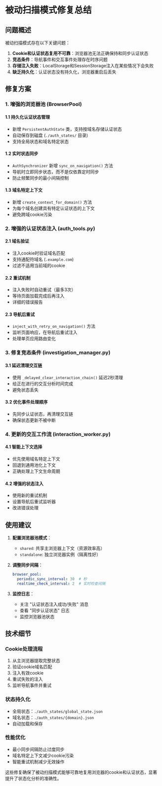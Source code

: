 # 被动扫描模式修复总结

## 问题概述

被动扫描模式存在以下关键问题：
1. **Cookie和认证状态复用不可靠**：浏览器池无法正确保持和同步认证状态
2. **竞态条件**：导航事件和交互事件处理存在时序问题
3. **存储注入失败**：LocalStorage和SessionStorage注入在某些情况下会失败
4. **缺乏持久化**：认证状态没有持久化，浏览器重启后丢失

## 修复方案

### 1. 增强的浏览器池 (BrowserPool)

#### 1.1 持久化认证状态管理
- 新增 `PersistentAuthState` 类，支持按域名存储认证状态
- 自动保存到磁盘 (`./auth_states/` 目录)
- 支持全局状态和域名特定状态

#### 1.2 实时状态同步
- `AuthSynchronizer` 新增 `sync_on_navigation()` 方法
- 导航时立即同步状态，而不是仅依靠定时同步
- 防止频繁同步的最小间隔控制

#### 1.3 域名特定上下文
- 新增 `create_context_for_domain()` 方法
- 为每个域名创建具有特定认证状态的上下文
- 避免跨域cookie污染

### 2. 增强的认证状态注入 (auth_tools.py)

#### 2.1 域名验证
- 注入cookie时验证域名匹配
- 支持通配符域名 (`.example.com`)
- 过滤不适用当前域的cookie

#### 2.2 重试机制
- 注入失败时自动重试（最多3次）
- 等待页面加载完成后再注入
- 详细的错误报告

#### 2.3 导航后重试
- `inject_with_retry_on_navigation()` 方法
- 监听页面响应，在导航后重试注入
- 处理单页应用路由变化

### 3. 修复竞态条件 (investigation_manager.py)

#### 3.1 延迟清理交互链
- 使用 `_delayed_clear_interaction_chain()` 延迟2秒清理
- 给正在进行的交互分析时间完成
- 避免状态丢失

#### 3.2 优化事件处理顺序
- 先同步认证状态，再清理交互链
- 确保状态更新不被中断

### 4. 更新的交互工作流 (interaction_worker.py)

#### 4.1 智能上下文选择
- 优先使用域名特定上下文
- 回退到通用池化上下文
- 正确处理上下文生命周期

#### 4.2 增强的状态注入
- 使用新的重试机制
- 设置导航后重试监听器
- 改进错误处理

## 使用建议

1. **配置浏览器池模式**：
   - `shared`: 共享主浏览器上下文（资源效率高）
   - `standalone`: 独立浏览器实例（隔离性好）

2. **调整同步间隔**：
   ```yaml
   browser_pool:
     periodic_sync_interval: 30  # 秒
     realtime_check_interval: 2  # 实时检查间隔
   ```

3. **监控日志**：
   - 关注 "认证状态注入成功/失败" 消息
   - 查看 "同步认证状态" 日志
   - 监控浏览器池状态

## 技术细节

### Cookie处理流程
1. 从主浏览器提取完整状态
2. 验证cookie域名匹配
3. 注入有效cookie
4. 重试失败的注入
5. 监听导航事件并重试

### 状态持久化
- 全局状态：`./auth_states/global_state.json`
- 域名状态：`./auth_states/{domain}.json`
- 自动加载和保存

### 性能优化
- 最小同步间隔防止过度同步
- 域名特定上下文减少cookie污染
- 智能重试机制减少无效操作

这些修复确保了被动扫描模式能够可靠地复用浏览器的cookie和认证状态，显著提升了状态化分析的准确性。